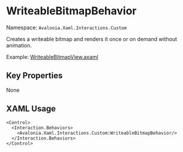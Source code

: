 # WriteableBitmapBehavior

Namespace: `Avalonia.Xaml.Interactions.Custom`

Creates a writeable bitmap and renders it once or on demand without animation.

Example: [WriteableBitmapView.axaml](samples/BehaviorsTestApplication/Views/Pages/WriteableBitmapView.axaml)

## Key Properties
None

## XAML Usage
```xaml
<Control>
  <Interaction.Behaviors>
    <Avalonia.Xaml.Interactions.Custom:WriteableBitmapBehavior/>
  </Interaction.Behaviors>
</Control>
```
